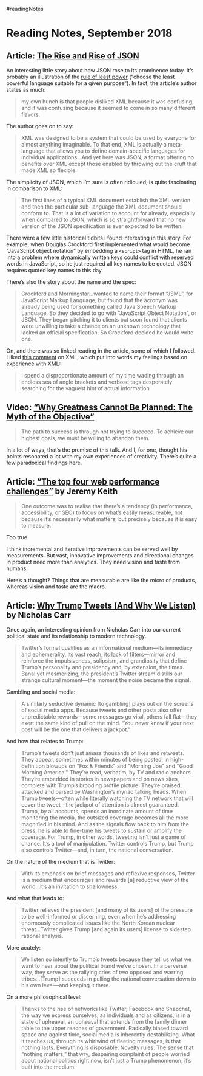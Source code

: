 #readingNotes

# Reading Notes, September 2018

## Article: [The Rise and Rise of JSON](https://twobithistory.org/2017/09/21/the-rise-and-rise-of-json.html)

An interesting little story about how JSON rose to its prominence today. It’s probably an illustration of the [rule of least power](https://en.wikipedia.org/wiki/Rule_of_least_power) (“choose the least powerful language suitable for a given purpose”). In fact, the article’s author states as much:

> my own hunch is that people disliked XML because it was confusing, and it was confusing because it seemed to come in so many different flavors.

The author goes on to say:

> XML was designed to be a system that could be used by everyone for almost anything imaginable. To that end, XML is actually a meta-language that allows you to define domain-specific languages for individual applications...And yet here was JSON, a format offering no benefits over XML except those enabled by throwing out the cruft that made XML so flexible.

The simplicity of JSON, which I’m sure is often ridiculed, is quite fascinating in comparison to XML:

> The first lines of a typical XML document establish the XML version and then the particular sub-language the XML document should conform to. That is a lot of variation to account for already, especially when compared to JSON, which is so straightforward that no new version of the JSON specification is ever expected to be written.

There were a few little historical tidbits I found interesting in this story. For example, when Douglas Crockford first implemented what would become “JavaScript object notation” by embedding a `<script>` tag in HTML, he ran into a problem where dynamically written keys could conflict with reserved words in JavaScript, so he just required all key names to be quoted. JSON requires quoted key names to this day. 

There’s also the story about the name and the spec:

> Crockford and Morningstar...wanted to name their format “JSML”, for JavaScript Markup Language, but found that the acronym was already being used for something called Java Speech Markup Language. So they decided to go with “JavaScript Object Notation”, or JSON. They began pitching it to clients but soon found that clients were unwilling to take a chance on an unknown technology that lacked an official specification. So Crockford decided he would write one.

On, and there was so linked reading in the article, some of which I followed. I liked [this comment](https://blog.codinghorror.com/xml-the-angle-bracket-tax/) on XML, which put into words my feelings based on experience with XML:

> I spend a disproportionate amount of my time wading through an endless sea of angle brackets and verbose tags desperately searching for the vaguest hint of actual information

## Video: [“Why Greatness Cannot Be Planned: The Myth of the Objective”](https://www.youtube.com/watch?v=dXQPL9GooyI&feature=youtu.be)

> The path to success is through not trying to succeed.
> To achieve our highest goals, we must be willing to abandon them.

In a lot of ways, that’s the premise of this talk. And I, for one, thought his points resonated a lot with my own experiences of creativity. There’s quite a few paradoxical findings here.

## Article: [“The top four web performance challenges”](https://adactio.com/journal/14329) by Jeremy Keith

> One outcome was to realise that there’s a tendency (in performance, accessibility, or SEO) to focus on what’s easily measureable, not because it’s necessarily what matters, but precisely because it is easy to measure.

Too true. 

I think incremental and iterative improvements can be served well by measurements. But vast, innovative improvements and directional changes in product need more than analytics. They need vision and taste from humans.

Here’s a thought? Things that are measurable are like the micro of products, whereas vision and taste are the macro.

## Article: [Why Trump Tweets (And Why We Listen)](http://politi.co/2BvZsIV) by Nicholas Carr

Once again, an interesting opinion from Nicholas Carr into our current political state and its relationship to modern technology.  

> Twitter’s formal qualities as an informational medium—its immediacy and ephemerality, its vast reach, its lack of filters—mirror and reinforce the impulsiveness, solipsism, and grandiosity that define Trump’s personality and presidency and, by extension, the times. Banal yet mesmerizing, the president’s Twitter stream distills our strange cultural moment—the moment the noise became the signal.

Gambling and social media:

> A similarly seductive dynamic [to gambling] plays out on the screens of social media apps. Because tweets and other posts also offer unpredictable rewards—some messages go viral, others fall flat—they exert the same kind of pull on the mind. “You never know if your next post will be the one that delivers a jackpot.”

And how that relates to Trump:

> Trump’s tweets don’t just amass thousands of likes and retweets. They appear, sometimes within minutes of being posted, in high-definition blowups on "Fox & Friends" and "Morning Joe" and "Good Morning America." They’re read, verbatim, by TV and radio anchors. They’re embedded in stories in newspapers and on news sites, complete with Trump’s brooding profile picture. They’re praised, attacked and parsed by Washington’s myriad talking heads. When Trump tweets—often while literally watching the TV network that will cover the tweet—the jackpot of attention is almost guaranteed. Trump, by all accounts, spends an inordinate amount of time monitoring the media, the outsized coverage becomes all the more magnified in his mind. And as the signals flow back to him from the press, he is able to fine-tune his tweets to sustain or amplify the coverage. For Trump, in other words, tweeting isn’t just a game of chance. It’s a tool of manipulation. Twitter controls Trump, but Trump also controls Twitter—and, in turn, the national conversation.

On the nature of the medium that is Twitter:

> With its emphasis on brief messages and reflexive responses, Twitter is a medium that encourages and rewards [a] reductive view of the world...it’s an invitation to shallowness.

And what that leads to:

> Twitter relieves the president [and many of its users] of the pressure to be well-informed or discerning, even when he’s addressing enormously complicated issues like the North Korean nuclear threat...Twitter gives Trump [and again its users] license to sidestep rational analysis.

More acutely:

> We listen so intently to Trump’s tweets because they tell us what we want to hear about the political brand we’ve chosen. In a perverse way, they serve as the rallying cries of two opposed and warring tribes...[Trump] succeeds in pulling the national conversation down to his own level—and keeping it there.

On a more philosophical level:

>  Thanks to the rise of networks like Twitter, Facebook and Snapchat, the way we express ourselves, as individuals and as citizens, is in a state of upheaval, an upheaval that extends from the family dinner table to the upper reaches of government. Radically biased toward space and against time, social media is inherently destabilizing. What it teaches us, through its whirlwind of fleeting messages, is that nothing lasts. Everything is disposable. Novelty rules. The sense that “nothing matters,” that wry, despairing complaint of people worried about national politics right now, isn’t just a Trump phenomenon; it’s built into the medium.
